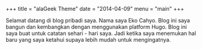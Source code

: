 +++
title = "alaGeek Theme"
date = "2014-04-09"
menu = "main"
+++

Selamat datang di blog pribadi saya. Nama saya Eko Cahyo. Blog ini saya bangun dan kembangkan dengan menggunakan platform Hugo. Blog ini saya buat untuk catatan sehari - hari saya. Jadi ketika saya menemukan hal baru yang saya ketahui supaya lebih mudah untuk mengingatnya.
